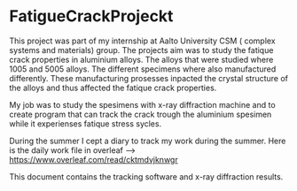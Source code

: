 # FatigueCrackProjeckt

This project was part of my internship at Aalto University CSM ( complex systems and materials) group. The projects aim was to study the fatique crack properties in aluminium alloys. The alloys that were studied where 1005 and 5005 alloys. The different specimens where also manufactured differently. These manufacturing prosesses inpacted the crystal structure of the alloys and thus affected the fatique crack properties.

My job was to study the spesimens with x-ray diffraction machine and to create program that can track the crack trough the aluminium spesimen while it experienses fatique stress sycles.

During the summer I cept a diary to track my work during the summer. Here is the daily work file in overleaf --> https://www.overleaf.com/read/cktmdvjknwgr

This document contains the tracking software and x-ray diffraction results.

